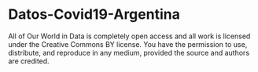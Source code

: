 # Datos-Covid19-Argentina

All of Our World in Data is completely open access and all work is licensed under the Creative Commons BY license. You have the permission to use, distribute, and reproduce in any medium, provided the source and authors are credited.
